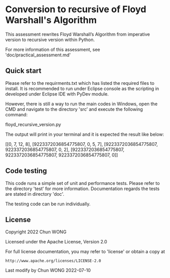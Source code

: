 # Conversion to recursive of Floyd Warshall's Algorithm

This assessment rewrites Floyd Warshall’s Algorithm from imperative version to recursive version within Python.

For more information of this assessment, see 'doc/practical_assessment.md'

## Quick start
Please refer to the requirments.txt which has listed the required files to install. It is recommended to run under Eclipse console as the scripting in developed under Eclipse IDE with PyDev module.

However, there is still a way to run the main codes in Windows, open the CMD and navigate to the directory 'src’ and execute the following command:

floyd_recursive_version.py

The output will print in your terminal and it is expected the result like below:

[[0, 7, 12, 8], [9223372036854775807, 0, 5, 7], [9223372036854775807, 9223372036854775807, 0, 2], [9223372036854775807, 9223372036854775807, 9223372036854775807, 0]]

## Code testing

This code runs a simple set of unit and performance tests. Please refer to the directory 'test' for more information. Documentation regards the tests are stated in directory 'doc'.

The testing code can be run individually.


## License

Copyright 2022 Chun WONG

Licensed under the Apache License, Version 2.0

For full license documentation, you may refer to 'license' or obtain a copy at

    http://www.apache.org/licenses/LICENSE-2.0
    

Last modify by Chun WONG 2022-07-10
